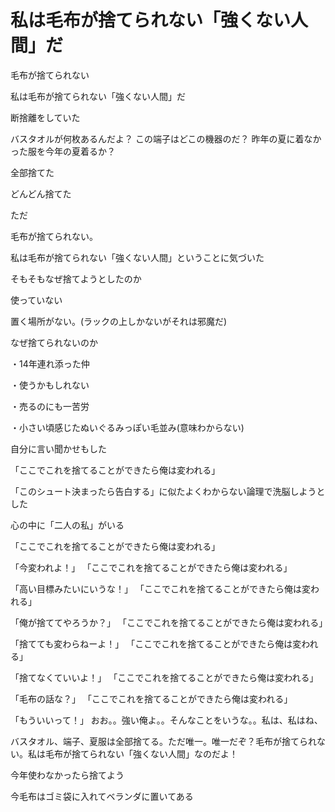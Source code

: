 # 私は毛布が捨てられない「強くない人間」だ

毛布が捨てられない

私は毛布が捨てられない「強くない人間」だ

断捨離をしていた

バスタオルが何枚あるんだよ？
この端子はどこの機器のだ？
昨年の夏に着なかった服を今年の夏着るか？

全部捨てた

どんどん捨てた

ただ

毛布が捨てられない。

私は毛布が捨てられない「強くない人間」ということに気づいた

そもそもなぜ捨てようとしたのか

使っていない

置く場所がない。(ラックの上しかないがそれは邪魔だ)

なぜ捨てられないのか

・14年連れ添った仲

・使うかもしれない

・売るのにも一苦労

・小さい頃感じたぬいぐるみっぽい毛並み(意味わからない)

自分に言い聞かせもした

「ここでこれを捨てることができたら俺は変われる」

「このシュート決まったら告白する」に似たよくわからない論理で洗脳しようとした

心の中に「二人の私」がいる

「ここでこれを捨てることができたら俺は変われる」

「今変われよ！」
「ここでこれを捨てることができたら俺は変われる」

「高い目標みたいにいうな！」
「ここでこれを捨てることができたら俺は変われる」

「俺が捨ててやろうか？」
「ここでこれを捨てることができたら俺は変われる」

「捨てても変わらねーよ！」
「ここでこれを捨てることができたら俺は変われる」

「捨てなくていいよ！」
「ここでこれを捨てることができたら俺は変われる」

「毛布の話な？」
「ここでこれを捨てることができたら俺は変われる」

「もういいって！」
おお。。強い俺よ。。そんなことをいうな。。私は、私はね、

バスタオル、端子、夏服は全部捨てる。ただ唯一。唯一だぞ？毛布が捨てられない。私は毛布が捨てられない「強くない人間」なのだよ！

今年使わなかったら捨てよう

今毛布はゴミ袋に入れてベランダに置いてある
